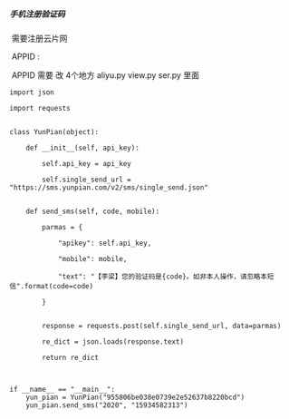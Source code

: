 #####  手机注册验证码

​	需要注册云片网

​	APPID :

​	APPID 需要 改 4个地方  aliyu.py   view.py ser.py  里面 

```
import json
```

```
import requests
```

```

```

```
class YunPian(object):
```

```
    def __init__(self, api_key):
```

```
        self.api_key = api_key
```

```
        self.single_send_url = "https://sms.yunpian.com/v2/sms/single_send.json"
```

```

```

```
    def send_sms(self, code, mobile):
```

```
        parmas = {
```

```
            "apikey": self.api_key,
```

```
            "mobile": mobile,
```

```
            "text": "【李梁】您的验证码是{code}。如非本人操作，请忽略本短信".format(code=code)
```

```
        }
```

```

```

```
        response = requests.post(self.single_send_url, data=parmas)
```

```
        re_dict = json.loads(response.text)
```

```
        return re_dict
```

```

```

```

```

```
if __name__ == "__main__":
    yun_pian = YunPian("955806be038e0739e2e52637b8220bcd")
    yun_pian.send_sms("2020", "15934582313")
```

